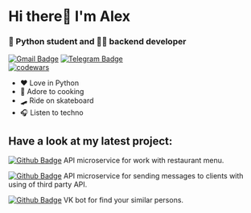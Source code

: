 # Hi there👋 I'm Alex
### 🐍 Python student and 🧑‍💻 backend developer
[![Gmail Badge](https://img.shields.io/badge/-sharkov.alex@gmail.com-de5246?style=flat&logo=Gmail&logoColor=white&link=mailto:sharkov.as88@gmail.com)](mailto:sharkov.as88@gmail.com) 
[![Telegram Badge](https://img.shields.io/badge/-Hardcore'ov-blue?style=social&logo=telegram&link=https://t.me/Hardcore_ov)](https://t.me/Hardcore_ov)  
[![codewars](https://www.codewars.com/users/EvilCOre/badges/small)](https://www.codewars.com/users/EvilCOre)<p align='left'>

- ❤️ Love in Python
- 🍝 Adore to cooking
- 🛹 Ride on skateboard
- 🎧 Listen to techno

## Have a look at my latest project:

[![Github Badge](https://img.shields.io/badge/-Restaurant--Menu-lightgrey?style=flat&logo=github&logoColor=white&link=https://github.com/Hardcore-ov/ylab_testwork)](https://github.com/Hardcore-ov/ylab_testwork) API microservice for work with restaurant menu.

[![Github Badge](https://img.shields.io/badge/-Message--sender-lightgrey?style=flat&logo=github&logoColor=white&link=https://github.com/EvilCOre88/test_work_FS)](https://github.com/EvilCOre88/test_work_FS) API microservice for sending messages to clients with using of third party API.

[![Github Badge](https://img.shields.io/badge/-VK__dater-lightgrey?style=flat&logo=github&logoColor=white&link=https://github.com/EvilCOre88/Netology_team_course_work)](https://github.com/EvilCOre88/Netology_team_course_work) VK bot for find your similar persons.
